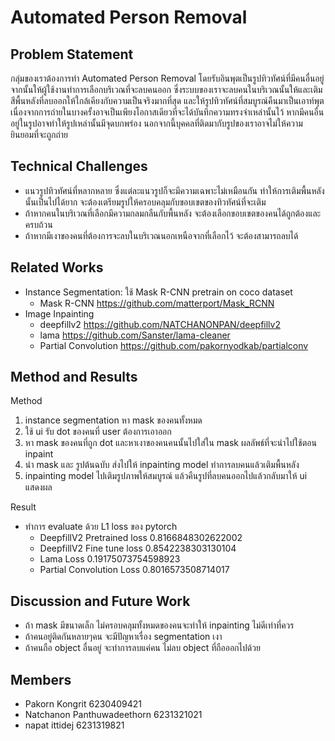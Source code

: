 # Automated Person Removal

## Problem Statement
กลุ่มของเราต้องการทำ Automated Person Removal โดยรับอินพุตเป็นรูปทิวทัศน์ที่มีคนอื่นอยู่ จากนั้นให้ผู้ใช้งานทำการเลือกบริเวณที่จะลบคนออก ซึ่งระบบของเราจะลบคนในบริเวณนั้นให้และเติมสีพื้นหลังที่ลบออกให้ใกล้เคียงกับความเป็นจริงมากที่สุด และให้รูปทิวทัศน์ที่สมบูรณ์คืนมาเป็นเอาท์พุต เนื่องจากการถ่ายในบางครั้งอาจเป็นเพียงโอกาสเดียวที่จะได้บันทึกความทรงจำเหล่านั้นไว้ หากมีคนอื่นอยู่ในรูปอาจทำให้รูปเหล่านั้นมีจุดบกพร่อง นอกจากนี้บุคคลที่ติดมากับรูปของเราอาจไม่ให้ความยินยอมที่จะถูกถ่าย  

## Technical Challenges
- แนวรูปทิวทัศน์ที่หลากหลาย ซึ่งแต่ละแนวรูปก็จะมีความเฉพาะไม่เหมือนกัน ทำให้การเติมพื้นหลังนั้นเป็นไปได้ยาก จะต้องเตรียมรูปให้ครอบคลุมกับขอบเขตของทิวทัศน์ที่จะเติม
- ถ้าหากคนในบริเวณที่เลือกมีความกลมกลืนกับพื้นหลัง จะต้องเลือกขอบเขตของคนได้ถูกต้องและครบถ้วน 
- ถ้าหากมีเงาของคนที่ต้องการจะลบในบริเวณนอกเหนือจากที่เลือกไว้ จะต้องสามารถลบได้ 

## Related Works
- Instance Segmentation: ใช้ Mask R-CNN pretrain on coco dataset 
  - Mask R-CNN https://github.com/matterport/Mask_RCNN
- Image Inpainting
  - deepfillv2 https://github.com/NATCHANONPAN/deepfillv2
  - lama https://github.com/Sanster/lama-cleaner
  - Partial Convolution https://github.com/pakornyodkab/partialconv

## Method and Results
Method
1. instance segmentation หา mask ของคนทั้งหมด
2. ใช้ ui รับ dot ของคนที่ user ต้องการเอาออก
3. หา mask ของคนที่ถูก dot และหาเงาของคนคนนั้นไปใส่ใน mask ผลลัพธ์ที่จะนำไปใช้ตอน inpaint
3. นำ mask และ รูปต้นฉบับ ส่งไปให้ inpainting model ทำการลบคนแล้วเติมพื้นหลัง
5. inpainting model ไปเติมรูปภาพให้สมบูรณ์ แล้วคืนรูปที่ลบคนออกไปแล้วกลับมาให้ ui แสดงผล

Result
- ทำการ evaluate ด้วย L1 loss ของ pytorch
  - DeepfillV2 Pretrained loss 0.8166848302622002
  - DeepfillV2 Fine tune loss 0.8542238303130104
  - Lama Loss 0.19175073754598923
  - Partial Convolution Loss 0.8016573508714017
## Discussion and Future Work
- ถ้า mask มีขนาดเล็ก ไม่ครอบคลุมทั้งหมดของคนจะทำให้ inpainting ไม่ดีเท่าที่ควร
- ถ้าคนอยู่ติดกันหลายๆคน จะมีปัญหาเรื่อง segmentation เงา
- ถ้าคนถือ object อื่นอยู่ จะทำการลบแค่คน ไม่ลบ object ที่ถือออกไปด้วย

## Members
- Pakorn Kongrit 6230409421
- Natchanon Panthuwadeethorn 6231321021
- napat ittidej 6231319821